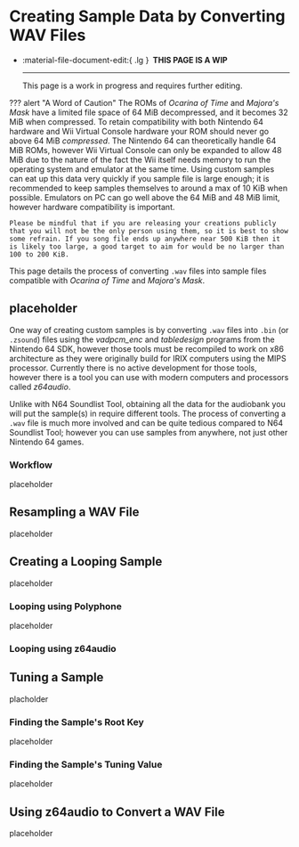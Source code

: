 # Creating Sample Data by Converting WAV Files

<div class="grid cards" markdown>

-   :material-file-document-edit:{ .lg } __&nbsp;THIS PAGE IS A WIP__
  
    ---

    This page is a work in progress and requires further editing.

</div>

??? alert "A Word of Caution"
    The ROMs of *Ocarina of Time* and *Majora's Mask* have a limited file space of 64 MiB decompressed, and it becomes 32 MiB when compressed. To retain compatibility with both Nintendo 64 hardware and Wii Virtual Console hardware your ROM should never go above 64 MiB *compressed*. The Nintendo 64 can theoretically handle 64 MiB ROMs, however Wii Virtual Console can only be expanded to allow 48 MiB due to the nature of the fact the Wii itself needs memory to run the operating system and emulator at the same time. Using custom samples can eat up this data very quickly if you sample file is large enough; it is recommended to keep samples themselves to around a max of 10 KiB when possible. Emulators on PC can go well above the 64 MiB and 48 MiB limit, however hardware compatibility is important.

    Please be mindful that if you are releasing your creations publicly that you will not be the only person using them, so it is best to show some refrain. If you song file ends up anywhere near 500 KiB then it is likely too large, a good target to aim for would be no larger than 100 to 200 KiB.

This page details the process of converting `.wav` files into sample files compatible with *Ocarina of Time* and *Majora's Mask*.

## placeholder
One way of creating custom samples is by converting `.wav` files into `.bin` (or `.zsound`) files using the *vadpcm_enc* and *tabledesign* programs from the Nintendo 64 SDK, however those tools must be recompiled to work on x86 architecture as they were originally build for IRIX computers using the MIPS processor. Currently there is no active development for those tools, however there is a tool you can use with modern computers and processors called *z64audio*.

Unlike with N64 Soundlist Tool, obtaining all the data for the audiobank you will put the sample(s) in require different tools. The process of converting a `.wav` file is much more involved and can be quite tedious compared to N64 Soundlist Tool; however you can use samples from anywhere, not just other Nintendo 64 games.

### Workflow
placeholder

## Resampling a WAV File
placeholder

## Creating a Looping Sample
placeholder

### Looping using Polyphone
placeholder

### Looping using z64audio

## Tuning a Sample
placholder

### Finding the Sample's Root Key
placeholder

### Finding the Sample's Tuning Value
placeholder

## Using z64audio to Convert a WAV File
placeholder